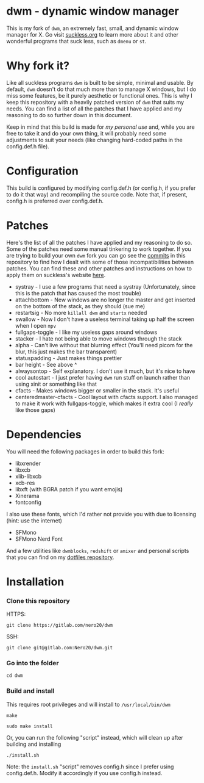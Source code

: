 # dwm - dynamic window manager
This is my fork of `dwm`, an extremely fast, small, and dynamic window manager for X. Go visit [suckless.org](https://suckless.org) to learn more about it and other wonderful programs that suck less, such as `dmenu` or `st`.

# Why fork it?
Like all suckless programs `dwm` is built to be simple, minimal and usable. By default, `dwm` doesn't do that much more than to manage X windows, but I do miss some features, be it purely aesthetic or functional ones. This is why I keep this repository with a heavily patched version of `dwm` that suits my needs. You can find a list of all the patches that I have applied and my reasoning to do so further down in this document.

Keep in mind that this build is made for *my personal use* and, while you are free to take it and do your own thing, it will probably need some adjustments to suit your needs (like changing hard-coded paths in the config.def.h file).

# Configuration
This build is configured by modifying config.def.h (or config.h, if you prefer to do it that way) and recompiling the source code. Note that, if present, config.h is preferred over config.def.h.

# Patches
Here's the list of all the patches I have applied and my reasoning to do so.
Some of the patches need some manual tinkering to work together. If you are trying to build your own `dwm` fork you can go see the [commits](https://gitlab.com/Nero20/dwm/-/commits/master) in this repository to find how I dealt with some of those incompatibilities between patches.
You can find these and other patches and instructions on how to apply them on suckless's website [here](https://dwm.suckless.org/patches/).

+ systray               - I use a few programs that need a systray (Unfortunately, since this is the patch that has caused the most trouble)
+ attachbottom          - New windows are no longer the master and get inserted on the bottom of the stack, as they should (sue me)
+ restartsig            - No more `killall dwm` and `startx` needed
+ swallow               - Now I don't have a useless terminal taking up half the screen when I open `mpv`
+ fullgaps-toggle       - I like my useless gaps around windows
+ stacker               - I hate not being able to move windows through the stack
+ alpha                 - Can't live without that blurring effect (You'll need picom for the blur, this just makes the bar transparent)
+ statuspadding         - Just makes things prettier
+ bar height            - See above ^
+ alwaysontop           - Self explanatory. I don't use it much, but it's nice to have
+ cool autostart        - I just prefer having `dwm` run stuff on launch rather than using xinit or something like that
+ cfacts                - Makes windows bigger or smaller in the stack. It's useful
+ centeredmaster-cfacts - Cool layout with cfacts support. I also managed to make it work with fullgaps-toggle, which makes it extra cool (I *really* like those gaps)

# Dependencies
You will need the following packages in order to build this fork:

+ libxrender
+ libxcb
+ xlib-libxcb
+ xcb-res
+ libxft (with BGRA patch if you want emojis)
+ Xinerama
+ fontconfig

I also use these fonts, which I'd rather not provide you with due to licensing (hint: use the internet)

+ SFMono
+ SFMono Nerd Font

And a few utilities like `dwmblocks`, `redshift` or `amixer` and personal scripts that you can find on my [dotfiles repository](https://gitlab.com/Nero20/dotfiles-linux).

# Installation
### Clone this repository
HTTPS:

`git clone https://gitlab.com/nero20/dwm`

SSH:

`git clone git@gitlab.com:Nero20/dwm.git`

### Go into the folder
`cd dwm`

### Build and install
This requires root privileges and will install to `/usr/local/bin/dwm`

`make`

`sudo make install`

Or, you can run the following "script" instead, which will clean up after building and installing

`./install.sh`

Note: the `install.sh` "script" removes config.h since I prefer using config.def.h. Modify it accordingly if you use config.h instead.
